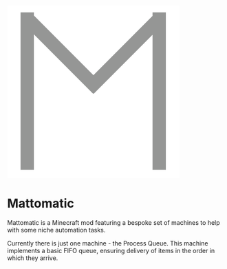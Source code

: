 ![Mattomatic Logo](mattomatic.png)

# Mattomatic

Mattomatic is a Minecraft mod featuring a bespoke set of machines to help with some niche automation tasks.

Currently there is just one machine - the Process Queue. This machine implements a basic FIFO queue,
ensuring delivery of items in the order in which they arrive.
